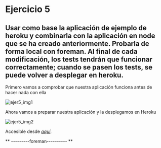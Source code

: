 # Ejercicio 5

## Usar como base la aplicación de ejemplo de heroku y combinarla con la aplicación en node que se ha creado anteriormente. Probarla de forma local con foreman. Al final de cada modificación, los tests tendrán que funcionar correctamente; cuando se pasen los tests, se puede volver a desplegar en heroku.

Primero vamos a comprobar que nuestra aplicación funciona antes de hacer nada con ella

![ejer5_img1](http://googledrive.com/host/0B5Yam2FWqtZPOUY1RGEyY1ZKLXM/Ejercicio5_1.png)

Ahora vamos a preparar nuestra aplicación y la desplegamos en Heroku

![ejer5_img2](http://googledrive.com/host/0B5Yam2FWqtZPOUY1RGEyY1ZKLXM/Ejercicio5_2.png)

Accesible desde *[aquí](https://apptema2.herokuapp.com/)*.

** ---------foreman---------- **